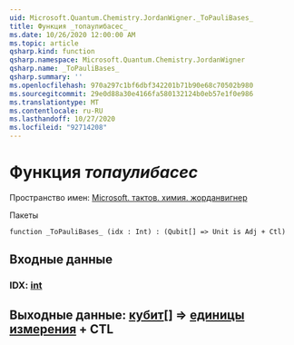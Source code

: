 ```yaml
---
uid: Microsoft.Quantum.Chemistry.JordanWigner._ToPauliBases_
title: Функция _топаулибасес_
ms.date: 10/26/2020 12:00:00 AM
ms.topic: article
qsharp.kind: function
qsharp.namespace: Microsoft.Quantum.Chemistry.JordanWigner
qsharp.name: _ToPauliBases_
qsharp.summary: ''
ms.openlocfilehash: 970a297c1bf6dbf342201b71b90e68c70502b980
ms.sourcegitcommit: 29e0d88a30e4166fa580132124b0eb57e1f0e986
ms.translationtype: MT
ms.contentlocale: ru-RU
ms.lasthandoff: 10/27/2020
ms.locfileid: "92714208"
---
```

# <a name="_topaulibases_-function"></a>Функция _топаулибасес_

Пространство имен: [Microsoft. тактов. химия. жорданвигнер](xref:Microsoft.Quantum.Chemistry.JordanWigner)

Пакеты [](https://nuget.org/packages/)




```qsharp
function _ToPauliBases_ (idx : Int) : (Qubit[] => Unit is Adj + Ctl)
```


## <a name="input"></a>Входные данные

### <a name="idx--int"></a>IDX: [int](xref:microsoft.quantum.lang-ref.int)





## <a name="output--qubit--unit-adj--ctl"></a>Выходные данные: [кубит](xref:microsoft.quantum.lang-ref.qubit)[] => [единицы измерения](xref:microsoft.quantum.lang-ref.unit) + CTL


